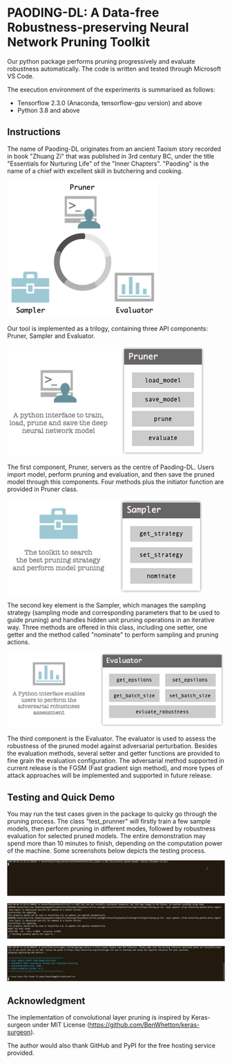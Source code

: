 # PAODING-DL: A Data-free Robustness-preserving Neural Network Pruning Toolkit

Our python package performs pruning progressively and evaluate robustness automatically. The code is written and tested through Microsoft VS Code.

The execution environment of the experiments is summarised as follows: 
* Tensorflow 2.3.0 (Anaconda, tensorflow-gpu version) and above
* Python 3.8 and above

## Instructions

The name of Paoding-DL originates from an ancient Taoism story recorded in book "Zhuang Zi" that was published in 3rd century BC, under the title "Essentials for Nurturing Life" of the "Inner Chapters". "Paoding" is the name of a chief with excellent skill in butchering and cooking.

![paoding architecture](https://raw.githubusercontent.com/mark-h-meng/nnprune/main/README/overall.png)

Our tool is implemented as a trilogy, containing three API components: Pruner, Sampler and Evaluator.

![paoding pruner](https://raw.githubusercontent.com/mark-h-meng/nnprune/main/README/pruner.png)

The first component, Pruner, servers as the centre of Paoding-DL. Users import model, perform pruning and evaluation, and then save the pruned model through this components. Four methods plus the initiator function are provided in Pruner class. 

![paoding sampler](https://raw.githubusercontent.com/mark-h-meng/nnprune/main/README/sampler.png)

The second key element is the Sampler, which manages the sampling strategy (sampling mode and corresponding parameters that to be used to guide pruning) and handles hidden unit pruning operations in an iterative way. Three methods are offered in this class, including one setter, one getter and the method called "nominate" to perform sampling and pruning actions.

![paoding evaluator](https://raw.githubusercontent.com/mark-h-meng/nnprune/main/README/evaluator.png)

The third component is the Evaluator. The evaluator is used to assess the robustness of the pruned model against adversarial perturbation. Besides the evaluation methods, several setter and getter functions are provided to fine grain the evaluation configuration. The adversarial method supported in current release is the FGSM (Fast gradient sign method), and more types of attack approaches will be implemented and supported in future release.

## Testing and Quick Demo

You may run the test cases given in the package to quicky go through the pruning process. The class "test_prunner" will firstly train a few sample models, then perform pruning in different modes, followed by robustness evaluation for selected pruned models. The entire demonstration may spend more than 10 minutes to finish, depending on the computation power of the machine. Some screenshots below depicts the testing process.

![model training](https://raw.githubusercontent.com/mark-h-meng/nnprune/main/README/model-training.gif)


![model pruning](https://raw.githubusercontent.com/mark-h-meng/nnprune/main/README/pruning-benchmarking-mode.gif)


![model evaluation](https://raw.githubusercontent.com/mark-h-meng/nnprune/main/README/pruning-robustness-assessment.gif)

## Acknowledgment

The implementation of convolutional layer pruning is inspired by Keras-surgeon under MIT License (https://github.com/BenWhetton/keras-surgeon).

The author would also thank GitHub and PyPI for the free hosting service provided.